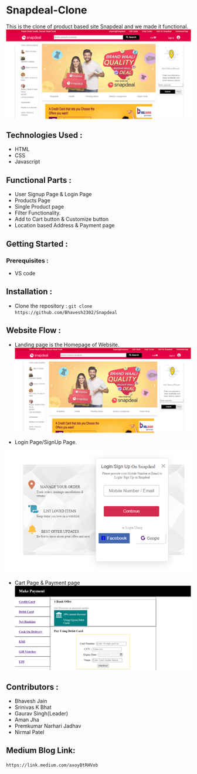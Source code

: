 <!-- ![homepage](https://github.com/Bhavesh2302/Snapdeal/blob/bhavesh/Imageicons/homepage.png) -->
<!-- https://github.com/Bhavesh2302/Snapdeal/blob/bhavesh/Imageicons/login.png -->

<!-- https://github.com/Bhavesh2302/Snapdeal/blob/bhavesh/Imageicons/payment.png -->


# Snapdeal-Clone

This is the clone of product based site Snapdeal and we made it functional.
 ![homepage](https://github.com/Bhavesh2302/Snapdeal/blob/bhavesh/Imageicons/homepage.png)

## Technologies Used :

* HTML
* CSS
* Javascript


## Functional Parts :

* User Signup Page & Login Page 
* Products Page 
* Single Product page
* Filter Functionality.
* Add to Cart button & Customize button 
* Location based Address & Payment page




## Getting Started :
### Prerequisites :

* VS code

## Installation :

* Clone the repository :
  `git clone https://github.com/Bhavesh2302/Snapdeal`



## Website Flow :

* Landing page is the Homepage of Website.
![homepage](https://github.com/Bhavesh2302/Snapdeal/blob/bhavesh/Imageicons/homepage.png)

* Login Page/SignUp Page.

![login](https://github.com/Bhavesh2302/Snapdeal/blob/bhavesh/Imageicons/login.png)

* Cart Page & Payment page
 ![payment](https://github.com/Bhavesh2302/Snapdeal/blob/bhavesh/Imageicons/payment.png)

## Contributors :
* Bhavesh Jain
* Srinivas K Bhat
* Gaurav Singh(Leader)
* Aman Jha
* Premkumar Narhari Jadhav
* Nirmal Patel

## Medium Blog Link:
`https://link.medium.com/axoyBtRHVob`

